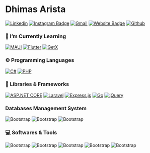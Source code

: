# Dhimas Arista



[![Linkedin](https://img.shields.io/badge/-LinkedIn-blue?style=flat&logo=Linkedin&logoColor=white)](https://www.linkedin.com/in/dhimasarista/)
[![Instagram Badge](https://img.shields.io/badge/-Instagram-purple?logo=instagram&logoColor=white&link=https://instagram.com/dprogrmmer/)](https://www.instagram.com/dprogrmmer)
[![Gmail](https://img.shields.io/badge/-Gmail-c14438?style=flat&logo=Gmail&logoColor=white)](mailto:mdhimasarista@gmail.com)
[![Website Badge](https://img.shields.io/badge/-Website-c14438?style=flat&logo=Google-Chrome&logoColor=white&link=https://dhimasarista.github.io)](https://dhimasarista.github.io)
[![Github](https://img.shields.io/github/followers/dhimasarista?label=Follow&style=social)](https://github.com/dhimasarista)

### 🌱 I’m Currently Learning 
[![MAUI](https://img.shields.io/badge/MAUI-512BD4?logo=dotnet&logoColor=fff)](#)
[![Flutter](https://img.shields.io/badge/Flutter-02569B?logo=flutter&logoColor=fff)](#)
[![GetX](https://img.shields.io/badge/GetX-02569B?logo=getx&logoColor=fff)](#)

### ⚙️ Programming Languages
[![C#](https://custom-icon-badges.demolab.com/badge/C%23-%23239120.svg?logo=cshrp&logoColor=pink)](#)
[![PHP](https://img.shields.io/badge/PHP-AEB2D5?logo=PHP&logoColor=000)](#)

### 🧰 Libraries & Frameworks
[![ASP.NET CORE](https://img.shields.io/badge/ASP.NET_Core-512BD4?logo=dotnet&logoColor=fff)](#)
[![Laravel](https://img.shields.io/badge/Laravel-%23FF2D20.svg?logo=laravel&logoColor=white)](#)
[![Express.js](https://img.shields.io/badge/ExpressJS-%23404d59.svg?logo=express&logoColor=%2361DAFB)](#)
[![Go](https://img.shields.io/badge/Fiber-%2300ADD8.svg?&logo=go&logoColor=white)](#)
[![jQuery](https://img.shields.io/badge/jQuery-0769AD?logo=jquery&logoColor=fff)](#)


### Databases Management System
![Bootstrap](https://img.shields.io/badge/-MySQL-05122A?style=flat-square&logo=MySQL&color=353535) 
![Bootstrap](https://img.shields.io/badge/-SQLite-05122A?style=flat-square&logo=SQLite&color=353535) 
![Bootstrap](https://img.shields.io/badge/-MongoDB-05122A?style=flat-square&logo=MongoDB&color=353535) 

### 💻 Softwares & Tools
![Bootstrap](https://img.shields.io/badge/-Git-05122A?style=flat-square&logo=Git&color=353535) 
![Bootstrap](https://img.shields.io/badge/-Postman-05122A?style=flat-square&logo=Postman&color=353535) 
![Bootstrap](https://img.shields.io/badge/-Visual%20Studio%20Code-05122A?style=flat-square&logo=visualstudiocode&color=353535) 
![Bootstrap](https://img.shields.io/badge/-Linux-05122A?style=flat-square&logo=Linux&color=353535)
![Bootstrap](https://img.shields.io/badge/-Ubuntu-05122A?style=flat-square&logo=Ubuntu&color=353535)

